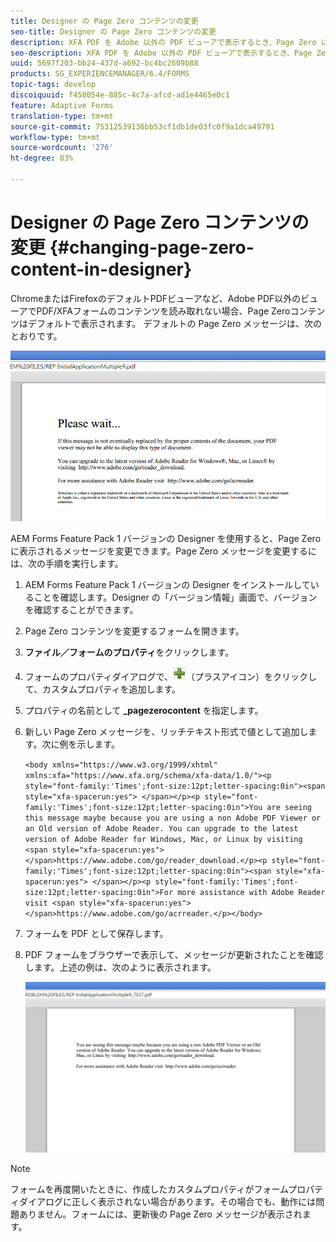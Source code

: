 ```yaml
---
title: Designer の Page Zero コンテンツの変更
seo-title: Designer の Page Zero コンテンツの変更
description: XFA PDF を Adobe 以外の PDF ビューアで表示するとき、Page Zero に表示されるメッセージを変更する方法をご存知ですか。
seo-description: XFA PDF を Adobe 以外の PDF ビューアで表示するとき、Page Zero に表示されるメッセージを変更する方法をご存知ですか。
uuid: 5697f203-bb24-437d-a692-bc4bc2609b88
products: SG_EXPERIENCEMANAGER/6.4/FORMS
topic-tags: develop
discoiquuid: f458054e-885c-4c7a-afcd-ad1e4465e0c1
feature: Adaptive Forms
translation-type: tm+mt
source-git-commit: 75312539136bb53cf1db1de03fc0f9a1dca49791
workflow-type: tm+mt
source-wordcount: '276'
ht-degree: 83%

---
```



# Designer の Page Zero コンテンツの変更 {#changing-page-zero-content-in-designer}

ChromeまたはFirefoxのデフォルトPDFビューアなど、Adobe PDF以外のビューアでPDF/XFAフォームのコンテンツを読み取れない場合、Page Zeroコンテンツはデフォルトで表示されます。 デフォルトの Page Zero メッセージは、次のとおりです。

![defaultpage0message](assets/defaultpage0message.png)

AEM Forms Feature Pack 1 バージョンの Designer を使用すると、Page Zero に表示されるメッセージを変更できます。Page Zero メッセージを変更するには、次の手順を実行します。

1. AEM Forms Feature Pack 1 バージョンの Designer をインストールしていることを確認します。Designer の「バージョン情報」画面で、バージョンを確認することができます。

1. Page Zero コンテンツを変更するフォームを開きます。

1. **ファイル／フォームのプロパティ**&#x200B;をクリックします。

1. フォームのプロパティダイアログで、![プラス](assets/plus.png)（プラスアイコン）をクリックして、カスタムプロパティを追加します。

1. プロパティの名前として **_pagezerocontent** を指定します。
1. 新しい Page Zero メッセージを、リッチテキスト形式で値として追加します。次に例を示します。

   `<body xmlns="https://www.w3.org/1999/xhtml" xmlns:xfa="https://www.xfa.org/schema/xfa-data/1.0/"><p style="font-family:'Times';font-size:12pt;letter-spacing:0in"><span style="xfa-spacerun:yes"> </span></p><p style="font-family:'Times';font-size:12pt;letter-spacing:0in">You are seeing this message maybe because you are using a non Adobe PDF Viewer or an Old version of Adobe Reader. You can upgrade to the latest version of Adobe Reader for Windows, Mac, or Linux by visiting <span style="xfa-spacerun:yes"> </span>https://www.adobe.com/go/reader_download.</p><p style="font-family:'Times';font-size:12pt;letter-spacing:0in"><span style="xfa-spacerun:yes"> </span></p><p style="font-family:'Times';font-size:12pt;letter-spacing:0in">For more assistance with Adobe Reader visit <span style="xfa-spacerun:yes"> </span>https://www.adobe.com/go/acrreader.</p></body>`

1. フォームを PDF として保存します。

1. PDF フォームをブラウザーで表示して、メッセージが更新されたことを確認します。上述の例は、次のように表示されます。

   ![changedmessage](assets/changedmessage.png)

>[!NOTE]
>
>フォームを再度開いたときに、作成したカスタムプロパティがフォームプロパティダイアログに正しく表示されない場合があります。その場合でも、動作には問題ありません。フォームには、更新後の Page Zero メッセージが表示されます。

